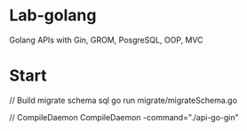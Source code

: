 # Lab-golang
Golang APIs with Gin, GROM, PosgreSQL, OOP, MVC

# Start
// Build migrate schema sql
  go run migrate/migrateSchema.go

// CompileDaemon
  CompileDaemon -command="./api-go-gin"
